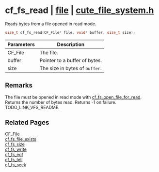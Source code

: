 # cf_fs_read | [file](https://github.com/RandyGaul/cute_framework/blob/master/docs/file/README.md) | [cute_file_system.h](https://github.com/RandyGaul/cute_framework/blob/master/include/cute_file_system.h)

Reads bytes from a file opened in read mode.

```cpp
size_t cf_fs_read(CF_File* file, void* buffer, size_t size);
```

Parameters | Description
--- | ---
CF_File | The file.
buffer | Pointer to a buffer of bytes.
size | The size in bytes of `buffer`.

## Remarks

The file must be opened in read mode with [cf_fs_open_file_for_read](https://github.com/RandyGaul/cute_framework/blob/master/docs/file/cf_fs_open_file_for_read.md). Returns the number of bytes read. Returns -1 on
failure. TODO_LINK_VFS_README.

## Related Pages

[CF_File](https://github.com/RandyGaul/cute_framework/blob/master/docs/file/cf_file.md)  
[cf_fs_file_exists](https://github.com/RandyGaul/cute_framework/blob/master/docs/file/cf_fs_file_exists.md)  
[cf_fs_size](https://github.com/RandyGaul/cute_framework/blob/master/docs/file/cf_fs_size.md)  
[cf_fs_write](https://github.com/RandyGaul/cute_framework/blob/master/docs/file/cf_fs_write.md)  
[cf_fs_eof](https://github.com/RandyGaul/cute_framework/blob/master/docs/file/cf_fs_eof.md)  
[cf_fs_tell](https://github.com/RandyGaul/cute_framework/blob/master/docs/file/cf_fs_tell.md)  
[cf_fs_seek](https://github.com/RandyGaul/cute_framework/blob/master/docs/file/cf_fs_seek.md)  
